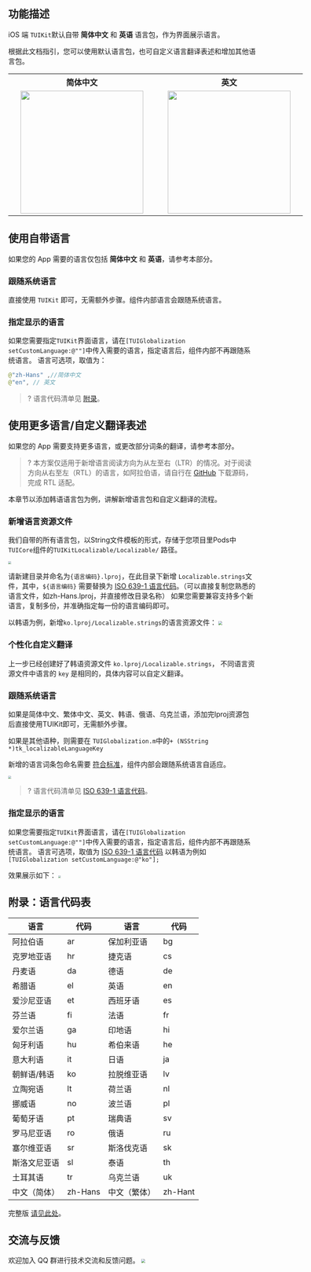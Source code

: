 ## 功能描述
iOS 端 `TUIKit`默认自带 **简体中文** 和 **英语** 语言包，作为界面展示语言。

根据此文档指引，您可以使用默认语言包，也可自定义语言翻译表述和增加其他语言包。

<table style="text-align:center;vertical-align:middle;width:600px">
  <tr>
    <th style="text-align:center;" width="300px">简体中文<br></th>
    <th style="text-align:center;" width="300px">英文<br></th>
  </tr>
  <tr>
    <td style="text-align:center;"><img style="width:250px" src="https://qcloudimg.tencent-cloud.cn/raw/d4ff4c9f9d245f9c015b5e59e7d88f6b.jpeg"  />    </td>
    <td style="text-align:center;"><img style="width:250px" src="https://qcloudimg.tencent-cloud.cn/raw/1bca636bdfe402d4054485b285d20fd0.jpeg" />     </td>
	 </tr>
</table>


## 使用自带语言

如果您的 App 需要的语言仅包括 **简体中文** 和 **英语**，请参考本部分。

### 跟随系统语言

直接使用 `TUIKit` 即可，无需额外步骤。组件内部语言会跟随系统语言。

### 指定显示的语言

如果您需要指定`TUIKit`界面语言，请在`[TUIGlobalization setCustomLanguage:@""]`中传入需要的语言，指定语言后，组件内部不再跟随系统语言。
语言可选项，取值为：

```Java
@"zh-Hans" ,//简体中文 
@"en", // 英文
```

>? 语言代码清单见 [附录](#code)。

## 使用更多语言/自定义翻译表述

如果您的 App 需要支持更多语言，或更改部分词条的翻译，请参考本部分。

>? 本方案仅适用于新增语言阅读方向为从左至右（LTR）的情况。对于阅读方向从右至左（RTL）的语言，如阿拉伯语，请自行在 [GitHub](https://github.com/TencentCloud/TIMSDK) 下载源码，完成 RTL 适配。

本章节以添加韩语语言包为例，讲解新增语言包和自定义翻译的流程。

### 新增语言资源文件

我们自带的所有语言包，以String文件模板的形式，存储于您项目里Pods中`TUICore`组件的`TUIKitLocalizable/Localizable/` 路径。

<img src="https://qcloudimg.tencent-cloud.cn/raw/3c6141f0413a54f2f553b5f97f58edb1.png" style="zoom:40%;"/>


请新建目录并命名为`{语言编码}.lproj`，在此目录下新增 `Localizable.strings`文件，其中，`${语言编码}` 需要替换为 [ISO 639-1 语言代码](#code)。（可以直接复制您熟悉的语言文件，如zh-Hans.lproj，并直接修改目录名称）
如果您需要兼容支持多个新语言，复制多份，并准确指定每一份的语言编码即可。

以韩语为例，新增`ko.lproj/Localizable.strings`的语言资源文件：
<img src="https://qcloudimg.tencent-cloud.cn/raw/2e16061a7fe4fec49e19412b8f093ae8.png" style="zoom:50%;"/>

### 个性化自定义翻译
上一步已经创建好了韩语资源文件 `ko.lproj/Localizable.strings`，
不同语言资源文件中语言的 `key` 是相同的，具体内容可以自定义翻译。

### 跟随系统语言
如果是简体中文、繁体中文、英文、韩语、俄语、乌克兰语，添加完lproj资源包后直接使用TUIKit即可，无需额外步骤。

如果是其他语种，则需要在 `TUIGlobalization.m`中的`+ (NSString *)tk_localizableLanguageKey`

新增的语言词条包命名需要 [符合标准](#code)，组件内部会跟随系统语言自适应。

<img src="https://qcloudimg.tencent-cloud.cn/raw/4c62dfce72cf3148141f5bab1ae1bad7.png" style="zoom:40%;"/>

>? 语言代码清单见 [ISO 639-1 语言代码](#code)。

### 指定显示的语言
如果您需要指定`TUIKit`界面语言，请在`[TUIGlobalization setCustomLanguage:@""]`中传入需要的语言，指定语言后，组件内部不再跟随系统语言。
语言可选项，取值为 [ISO 639-1 语言代码](#code) 
以韩语为例如`[TUIGlobalization setCustomLanguage:@"ko"];`

效果展示如下：
<img src="https://qcloudimg.tencent-cloud.cn/raw/0a2529e2228395252b3188676d4027a0.png" style="zoom:30%;"/>

[](id:code)
## 附录：语言代码表

| 语言     | 代码     | 语言     | 代码     |
|--------|--------|--------|--------|
| 阿拉伯语   | ar  | 保加利亚语  | bg     |
| 克罗地亚语  | hr     | 捷克语    | cs     |
| 丹麦语    | da     | 德语     | de     |
| 希腊语    | el     | 英语     | en     |
| 爱沙尼亚语  | et     | 西班牙语   | es     |
| 芬兰语    | fi     | 法语     | fr     |
| 爱尔兰语   | ga     | 印地语    | hi     |
| 匈牙利语   | hu     | 希伯来语   | he     |
| 意大利语   | it     | 日语     | ja     |
| 朝鲜语/韩语    | ko     | 拉脱维亚语  | lv     |
| 立陶宛语   | lt     | 荷兰语    | nl     |
| 挪威语    | no     | 波兰语    | pl     |
| 葡萄牙语   | pt     | 瑞典语    | sv     |
| 罗马尼亚语  | ro     | 俄语     | ru     |
| 塞尔维亚语  | sr  | 斯洛伐克语  | sk     |
| 斯洛文尼亚语 | sl     | 泰语     | th     |
| 土耳其语   | tr     | 乌克兰语   | uk  |
| 中文（简体） | zh-Hans | 中文（繁体） | zh-Hant |

完整版 [请见此处](https://quickref.me/iso-639-1)。



## 交流与反馈[](id:feedback)
欢迎加入 QQ 群进行技术交流和反馈问题。
<img src="https://im.sdk.qcloud.com/tools/resource/officialwebsite/pictures/doc_tuikit_qq_group.jpg" style="zoom:50%;"/>
